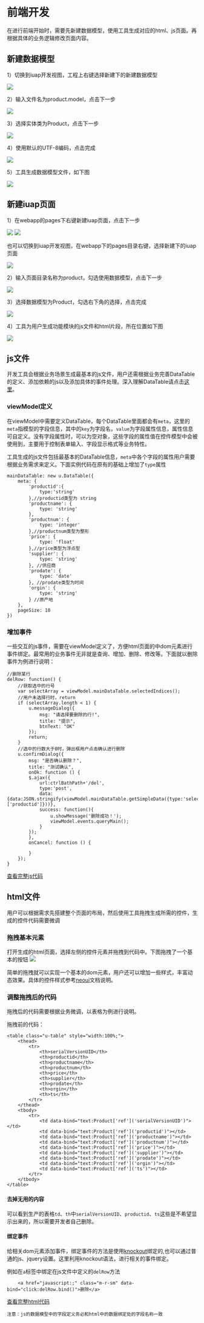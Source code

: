 # 前端开发

在进行前端开始时，需要先新建数据模型，使用工具生成对应的html、js页面。再根据具体的业务逻辑修改页面内容。

## 新建数据模型

1）切换到iuap开发视图，工程上右键选择新建下的新建数据模型

![](image/image29.png)

2）输入文件名为product.model，点击下一步

![](image/image30.png)

3）选择实体类为Product，点击下一步

![](image/image31.png)

4）使用默认的UTF-8编码，点击完成

![](image/image32.png)

5）工具生成数据模型文件，如下图

![](image/image33.png)

## 新建iuap页面

1）在webapp的pages下右键新建iuap页面，点击下一步

![](image/image34.png)
![](image/image35.png)
 
也可以切换到iuap开发视图，在webapp下的pages目录右键，选择新建下的iuap页面

![](image/image36.png)

2）输入页面目录名称为product，勾选使用数据模型，点击下一步

![](image/image37.png)

3）选择数据模型为Product，勾选右下角的选择，点击完成

![](image/image38.png)

4）工具为用户生成功能模块的js文件和html片段，所在位置如下图

![](image/image39.png)

## js文件

开发工具会根据业务场景生成最基本的js文件，用户还需根据业务完善DataTable的定义、添加依赖的js以及添加具体的事件处理。深入理解DataTable请点击[这里](http://design.yyuap.com/dist/pages/kero/dataTableUse.html)。

### viewModel定义

在viewModel中需要定义DataTable，每个DataTable里面都会有`meta`，这里的`meta`指模型的字段信息，其中的`key`为字段名，`value`为字段属性信息，属性信息可自定义。没有字段属性时，可以为空对象，这些字段的属性值在控件模型中会被使用到，主要用于控制表单输入、字段显示格式等业务特性。

工具生成的js文件包括最基本的DataTable信息，`meta`中各个字段的属性用户需要根据业务需求来定义。下面实例代码在原有的基础上增加了`type`属性

```
mainDataTable: new u.DataTable({
	meta: {
		'productid':{
			type:'string'
		},//productid类型为 string
		'productname': {
			type: 'string'
		},
		'productnum': {
			type: 'integer'
		},//productnum类型为整形
		'price': {
			type: 'float'
		},//price类型为浮点型
		'supplier': {
			type: 'string'
		}, //供应商
		'prodate': {
			type: 'date'
		}, //prodate类型为时间
		'orgin': {
			type: 'string'
		} //原产地
	},
	pageSize: 10
})
```

### 增加事件

一些交互的js事件，需要在viewModel定义了，方便html页面的中dom元素进行事件绑定。最常用的业务事件无非就是查询、增加、删除、修改等。下面就以删除事件为例进行说明：

```
//删除某行
delRow: function() {
	//获取选中的行号
	var selectArray = viewModel.mainDataTable.selectedIndices();
	//用户未选择行时，return
	if (selectArray.length < 1) {
		u.messageDialog({
			msg: "请选择要删除的行!",
			title: "提示",
			btnText: "OK"
		});
		return;
	}
	//选中的行数大于0时，弹出框用户点击确认进行删除
	u.confirmDialog({
	    msg: "是否确认删除？",
	    title: "测试确认",
	    onOk: function () {
		$.ajax({
			url:ctrlBathPath+'/del',
			type:'post',
			data:{data:JSON.stringify(viewModel.mainDataTable.getSimpleData({type:'select',fields:['productid']}))},
			success: function(){
				u.showMessage('删除成功！');
				viewModel.events.queryMain();
			}
		});
	    },
	    onCancel: function () {
		
	    }
	});
}
```

[查看完整js代码](../../res/qian_duan_kai_fa_js.html)

## html文件

用户可以根据需求先搭建整个页面的布局，然后使用工具拖拽生成所需的控件，生成的控件代码需要微调

### 拖拽基本元素

打开生成的html页面，选择左侧的控件元素并拖拽到代码中。下图拖拽了一个基本的按钮
![](image/image52.png)

简单的拖拽就可以实现一个基本的dom元素，用户还可以增加一些样式，丰富动态效果。具体的控件样式参考[neoui](http://design.yyuap.com/dist/pages/neoui/index.html)文档说明。
### 调整拖拽后的代码

拖拽后的代码需要根据业务微调，以表格为例进行说明。

拖拽前的代码：

```
<table class="u-table" style="width:100%;">
    <thead>
        <tr>
            <th>serialVersionUID</th>
            <th>productid</th>
            <th>productname</th>
            <th>productnum</th>
            <th>price</th>
            <th>supplier</th>
            <th>prodate</th>
            <th>orgin</th>
            <th>ts</th>
        </tr>
    </thead>
    <tbody>
        <tr>
            <td data-bind="text:Product['ref']('serialVersionUID')"></td>
            <td data-bind="text:Product['ref']('productid')"></td>
            <td data-bind="text:Product['ref']('productname')"></td>
            <td data-bind="text:Product['ref']('productnum')"></td>
            <td data-bind="text:Product['ref']('price')"></td>
            <td data-bind="text:Product['ref']('supplier')"></td>
            <td data-bind="text:Product['ref']('prodate')"></td>
            <td data-bind="text:Product['ref']('orgin')"></td>
            <td data-bind="text:Product['ref']('ts')"></td>
        </tr>
    </tbody>
</table>

```
#### 去掉无用的内容

可以看到生产的表格`td`、`th`中`serialVersionUID`、`productid`、`ts`这些是不希望显示出来的，所以需要开发者自己删除。

#### 绑定事件

给相关dom元素添加事件，绑定事件的方法是使用[knockout](http://design.yyuap.com/dist/pages/kero/knockout.html)绑定的,也可以通过普通的js、jquery设置。这里利用knockout语法，进行相关的事件绑定。

例如在`a`标签中绑定在js文件中定义的`delRow`方法

```
	<a href="javascript:;" class="m-r-sm" data-bind="click:delRow.bind()">删除</a>
```

[查看完整html代码](../../res/qian_duan_kai_fa_html.html)

	注意：js的数据模型中的字段定义务必和html中的数据绑定处的字段名称一致